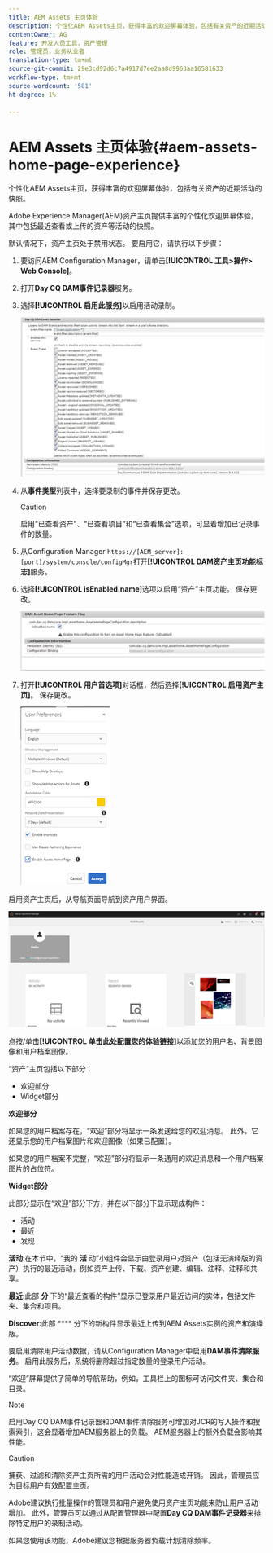 ```yaml
---
title: AEM Assets 主页体验
description: 个性化AEM Assets主页，获得丰富的欢迎屏幕体验，包括有关资产的近期活动的快照。
contentOwner: AG
feature: 开发人员工具，资产管理
role: 管理员，业务从业者
translation-type: tm+mt
source-git-commit: 29e3cd92d6c7a4917d7ee2aa8d9963aa16581633
workflow-type: tm+mt
source-wordcount: '581'
ht-degree: 1%

---
```



# AEM Assets 主页体验{#aem-assets-home-page-experience}

个性化AEM Assets主页，获得丰富的欢迎屏幕体验，包括有关资产的近期活动的快照。

Adobe Experience Manager(AEM)资产主页提供丰富的个性化欢迎屏幕体验，其中包括最近查看或上传的资产等活动的快照。

默认情况下，资产主页处于禁用状态。 要启用它，请执行以下步骤：

1. 要访问AEM Configuration Manager，请单击&#x200B;**[!UICONTROL 工具>操作> Web Console]**。
1. 打开&#x200B;**Day CQ DAM事件记录器**&#x200B;服务。
1. 选择&#x200B;**[!UICONTROL 启用此服务]**&#x200B;以启用活动录制。

   ![chlimage_1-250](assets/chlimage_1-250.png)

1. 从&#x200B;**事件类型**&#x200B;列表中，选择要录制的事件并保存更改。

   >[!CAUTION]
   >
   >启用“已查看资产”、“已查看项目”和“已查看集合”选项，可显着增加已记录事件的数量。

1. 从Configuration Manager `https://[AEM_server]:[port]/system/console/configMgr`打开&#x200B;**[!UICONTROL DAM资产主页功能标志]**&#x200B;服务。
1. 选择&#x200B;**[!UICONTROL isEnabled.name]**&#x200B;选项以启用“资产”主页功能。 保存更改。

   ![chlimage_1-251](assets/chlimage_1-251.png)

1. 打开&#x200B;**[!UICONTROL 用户首选项]**&#x200B;对话框，然后选择&#x200B;**[!UICONTROL 启用资产主页]**。 保存更改。

   ![user_preferences](assets/user_preferences.png)

启用资产主页后，从导航页面导航到资产用户界面。

![home_page](assets/home_page.png)

点按/单击&#x200B;**[!UICONTROL 单击此处配置您的体验链接]**&#x200B;以添加您的用户名、背景图像和用户档案图像。

“资产”主页包括以下部分：

* 欢迎部分
* Widget部分

**欢迎部分**

如果您的用户档案存在，“欢迎”部分将显示一条发送给您的欢迎消息。 此外，它还显示您的用户档案图片和欢迎图像（如果已配置）。

如果您的用户档案不完整，“欢迎”部分将显示一条通用的欢迎消息和一个用户档案图片的占位符。

**Widget部分**

此部分显示在“欢迎”部分下方，并在以下部分下显示现成构件：

* 活动
* 最近
* 发现

**活动**:在本节中，“我的 **活** 动”小组件会显示由登录用户对资产（包括无演绎版的资产）执行的最近活动，例如资产上传、下载、资产创建、编辑、注释、注释和共享。

**最近**:此部 **分** 下的“最近查看的构件”显示已登录用户最近访问的实体，包括文件夹、集合和项目。

**Discover**:此部 **** 分下的新构件显示最近上传到AEM Assets实例的资产和演绎版。

要启用清除用户活动数据，请从Configuration Manager中启用&#x200B;**DAM事件清除服务**。 启用此服务后，系统将删除超过指定数量的登录用户活动。

“欢迎”屏幕提供了简单的导航帮助，例如，工具栏上的图标可访问文件夹、集合和目录。

>[!NOTE]
>
>启用Day CQ DAM事件记录器和DAM事件清除服务可增加对JCR的写入操作和搜索索引，这会显着增加AEM服务器上的负载。 AEM服务器上的额外负载会影响其性能。

>[!CAUTION]
>
>捕获、过滤和清除资产主页所需的用户活动会对性能造成开销。 因此，管理员应为目标用户有效配置主页。
>
>Adobe建议执行批量操作的管理员和用户避免使用资产主页功能来防止用户活动增加。 此外，管理员可以通过从配置管理器中配置&#x200B;**Day CQ DAM事件记录器**&#x200B;来排除特定用户的录制活动。
>
>如果您使用该功能，Adobe建议您根据服务器负载计划清除频率。
